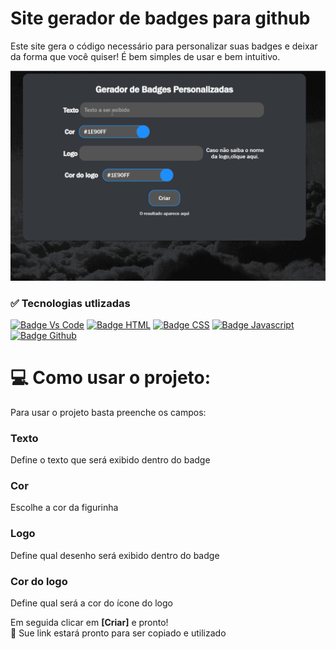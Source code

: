 # Site gerador de badges para github

Este site gera o código necessário para personalizar suas badges e deixar da forma que você quiser! É bem simples de usar e bem intuitivo. 

![Gif como usar o site](assets/UseInstructions.gif)

### :white_check_mark: Tecnologias utlizadas

[![Badge Vs Code](https://img.shields.io/badge/Visual_Studio-5C2D91?style=for-the-badge&logo=visual%20studio&logoColor=white)](#)
[![Badge HTML](https://img.shields.io/badge/HTML5-E34F26?style=for-the-badge&logo=html5&logoColor=white)](#)
[![Badge CSS](https://img.shields.io/badge/CSS3-1572B6?style=for-the-badge&logo=css3&logoColor=white)](#)
[![Badge Javascript](https://img.shields.io/badge/JavaScript-323330?style=for-the-badge&logo=javascript&logoColor=F7DF1E)](#)
[![Badge Github](https://img.shields.io/badge/GitHub-100000?style=for-the-badge&logo=github&logoColor=white)](#)


# :computer: Como usar o projeto:

Para usar o projeto basta preenche os campos:

### Texto
Define o texto que será exibido dentro do badge

### Cor
Escolhe a cor da figurinha

### Logo
Define qual desenho será exibido dentro do badge

### Cor do logo
Define qual será a cor do ícone do logo

Em seguida clicar em **[Criar]** e pronto!   
:tada: Sue link estará pronto para ser copiado e utilizado